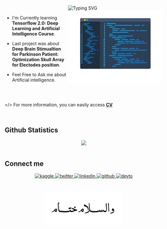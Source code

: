 <br/> 

<div style="margin-left: 40%">
  
<!-- [![Typing SVG](https://readme-typing-svg.herokuapp.com?color=000000&center=true&vCenter=true&lines=Hello+world+!,;it's+me+Ahmed+Achraf;Artificial+intelligence+Developer)](https://git.io/typing-svg) -->
  
![Typing SVG](https://readme-typing-svg.demolab.com?font=Fira+Code&duration=2000&pause=80&color=000000&width=435&lines=Hello+world+!%2C;it's+me+Ahmed+Achraf;Artificial+Intelligence+Engineer.;B.Sc+of+Biomedical+Engineering+Dept.+2024...)
<img align="right" alt="Coding" width="380" src="background-removebg-preview.png">
</div>


<!-- src="https://cdn.dribbble.com/users/1162077/screenshots/3848914/programmer.gif" -->



<p font-size="36px">


  
- I'm Currently learning **Tensorflow 2.0: Deep Learning and Artificial Intelligence Course**.
  
- Last project was about **Deep Brain Stimualtion for Parkinson Patient: Optimization Skull Array for Electodes position**.
  
- Feel Free to Ask me about Artificial intelligence.

<br/> 

<br/> 

  </\>    For more information, you can easily access   **[CV](https://drive.google.com/uc?export=download&id=1XPMuKpTA9o96VHDYKqzvcKRWG084343t)**
  
</td><td valign="top" width="33%">



</td><td valign="top" width="33%">



</td></tr></table>  



<!-- 
## Skills

- 3 years experience with **C**, **C++** and **python**.
  
- Version Control Systems: **Git**.

- Database: **SQL** and **Mongodb**. 

- OS: **windows** and **linux**.

- Containers: **Docker**.

 -->
 
<br/>  



## Github Statistics  
<div align="center"><img src="https://github-readme-stats.vercel.app/api?username=ahmedachraf2001&show_icons=true&count_private=true&hide_border=true" align="center" /></div>  
<br/>
<div align="center">


<!-- ![Twitter Followers](https://img.shields.io/twitter/follow/AhmedAchraf2001?label=Twitter-Followers&logo=twitter&style=for-the-badge&color=blue) -->

</div>


## Connect me  
<div align="center">


<a href="https://www.kaggle.com/elbaronahmedashraf" target="_blank">
<img src=https://img.shields.io/badge/kaggle-%2344BAE8.svg?&style=for-the-badge&logo=kaggle&logoColor=white alt=kaggle style="margin-bottom: 5px;" />
</a> 
  
<a href="https://twitter.com/ahmedachraf2001" target="_blank">
<img src=https://img.shields.io/badge/twitter-%2300acee.svg?&style=for-the-badge&logo=twitter&logoColor=white alt=twitter style="margin-bottom: 5px;" />
</a>
  
<a href="https://linkedin.com/in/ahmedachraf2001" target="_blank">
<img src=https://img.shields.io/badge/linkedin-%231E77B5.svg?&style=for-the-badge&logo=linkedin&logoColor=white alt=linkedin style="margin-bottom: 5px;" />
</a>  
 
<a href="https://github.com/ahmedachraf2001" target="_blank">
<img src=https://img.shields.io/badge/github-%2324292e.svg?&style=for-the-badge&logo=github&logoColor=white alt=github style="margin-bottom: 5px;" />
</a> 
  
<a href="https://dev.to/ahmedachraf" target="_blank">
<img src=https://img.shields.io/badge/dev.to-%2308090A.svg?&style=for-the-badge&logo=dev.to&logoColor=white alt=devto style="margin-bottom: 5px;" />
</a> 
  

  

  
  
<!-- <a href="https://www.facebook.com/ahmedachraf2001" target="_blank">
<img src=https://img.shields.io/badge/facebook-%232E87FB.svg?&style=for-the-badge&logo=facebook&logoColor=white alt=facebook style="margin-bottom: 5px;" />
</a> -->
  
<!-- <a href="https://instagram.com/ahmedachraf2001" target="_blank">
<img src=https://img.shields.io/badge/instagram-%23000000.svg?&style=for-the-badge&logo=instagram&logoColor=white alt=instagram style="margin-bottom: 5px;" />
</a> -->
  

  
</div>  
  



<br/>  


<!-- <br/>  
<div align="center">
<img src="https://komarev.com/ghpvc/?username=ahmedachraf2001&&style=flat-square" align="center" />
</div> -->
  
  
<br/>

<!-- font-size="36px" -->

<div align="center" width="100%">
<img align="center" alt="Coding" width="250" src="aaaa.PNG">
</div>
<br/> 



</td><td valign="top" width="33%">



